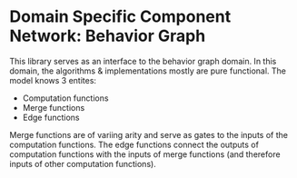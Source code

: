 # Domain Specific Component Network: Behavior Graph

This library serves as an interface to the behavior graph domain.
In this domain, the algorithms & implementations mostly are pure functional.
The model knows 3 entites:
* Computation functions
* Merge functions
* Edge functions

Merge functions are of variing arity and serve as gates to the inputs of the computation functions.
The edge functions connect the outputs of computation functions with the inputs of merge functions (and therefore inputs of other computation functions).
